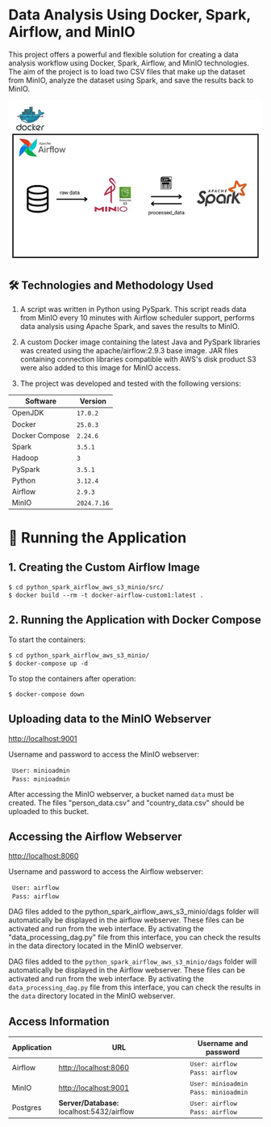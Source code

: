 # Data Analysis Using Docker, Spark, Airflow, and MinIO


This project offers a powerful and flexible solution for creating a data analysis workflow using Docker, Spark, Airflow, and MinIO technologies. The aim of the project is to load two CSV files that make up the dataset from MinIO, analyze the dataset using Spark, and save the results back to MinIO.

![diagram](./docker_spark_airflow_minio.png)

## 🛠 Technologies and Methodology Used


1. A script was written in Python using PySpark. This script reads data from MinIO every 10 minutes with Airflow scheduler support, performs data analysis using Apache Spark, and saves the results to MinIO.
2. A custom Docker image containing the latest Java and PySpark libraries was created using the apache/airflow:2.9.3 base image. JAR files containing connection libraries compatible with AWS's disk product S3 were also added to this image for MinIO access.

3. The project was developed and tested with the following versions:


| Software       | Version      |
|----------------|--------------|
| OpenJDK        | `17.0.2`     |
| Docker         | `25.0.3`     |
| Docker Compose | `2.24.6`     |
| Spark          | `3.5.1`      |
| Hadoop         | `3`          |
| PySpark        | `3.5.1`      |
| Python         | `3.12.4`     |
| Airflow        | `2.9.3`      |
| MinIO          | `2024.7.16`  |


# 🚀 Running the Application
## 1. Creating the Custom Airflow Image

    $ cd python_spark_airflow_aws_s3_minio/src/
    $ docker build --rm -t docker-airflow-custom1:latest .  

## 2. Running the Application with Docker Compose
To start the containers:

    $ cd python_spark_airflow_aws_s3_minio/
    $ docker-compose up -d

To stop the containers after operation:

    $ docker-compose down


## Uploading data to the MinIO Webserver

[http://localhost:9001](http://localhost:9001)

Username and password to access the MinIO webserver: 

``` User: minioadmin``` <br> ``` Pass: minioadmin```

After accessing the MinIO webserver, a bucket named `data` must be created.
The files "person_data.csv" and "country_data.csv" should be uploaded to this bucket.

## Accessing the Airflow Webserver

[http://localhost:8060](http://localhost:8060)

Username and password to access the Airflow webserver: 

``` User: airflow``` <br> ``` Pass: airflow```

DAG files added to the python_spark_airflow_aws_s3_minio/dags folder will automatically be displayed in the airflow webserver.
These files can be activated and run from the web interface. By activating the "data_processing_dag.py" file from this interface,
you can check the results in the data directory located in the MinIO webserver.

DAG files added to the `python_spark_airflow_aws_s3_minio/dags` folder will automatically be displayed in the Airflow webserver.
These files can be activated and run from the web interface. By activating the `data_processing_dag.py` file from this interface,
you can check the results in the `data` directory located in the MinIO webserver.

## Access Information 

| Application    | URL                                            | Username and password                               |
|----------------|------------------------------------------------|------------------------------------------------------|
| Airflow        | [http://localhost:8060](http://localhost:8085) | ``` User: airflow``` <br> ``` Pass: airflow```       |         |
| MinIO          | [http://localhost:9001](http://localhost:9001) | ``` User: minioadmin``` <br> ``` Pass: minioadmin``` |           |
| Postgres       | **Server/Database:** localhost:5432/airflow    | ``` User: airflow``` <br> ``` Pass: airflow```       |           | 


